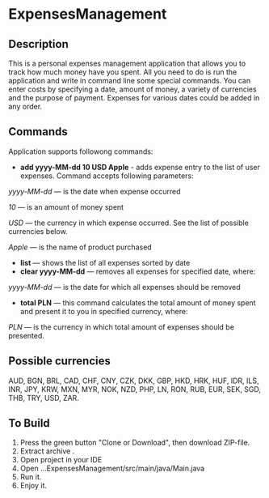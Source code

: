 # ExpensesManagement


## Description
This is a personal expenses management application that allows you to track how much money have you spent.
All you need to do is run the application and write in command line some special commands. 
You can enter costs by specifying a date, amount of money, a variety of currencies and the purpose of payment.
Expenses for various dates could be added in any order. 

## Commands
Application supports followong commands:
* **add yyyy-MM-dd 10 USD Apple** - adds expense entry to the list of user expenses. Command accepts following parameters:

*yyyy-MM-dd*  — is the date when expense occurred

*10* — is an amount of money spent

*USD* — the currency in which expense occurred. See the list of possible currencies below.

*Apple* — is the name of product purchased

* **list** — shows the list of all expenses sorted by date
 * **clear yyyy-MM-dd** — removes all expenses for specified date,
where:

*yyyy-MM-dd* — is the date for which all expenses should be removed

* **total PLN** — this command calculates the total amount of money spent and present it to you in specified currency, 
where:

*PLN* — is the currency in which total amount of expenses should be presented.

## Possible currencies

AUD, BGN, BRL, CAD, CHF, CNY, CZK, DKK, GBP, HKD, HRK, HUF, IDR, ILS, INR, JPY, KRW, MXN, MYR, NOK, NZD, PHP, LN, RON, RUB, EUR, SEK, SGD, THB, TRY, USD, ZAR.



## To Build 

1. Press the green button "Clone or Download", then download ZIP-file. 
2. Extract archive .
3. Open project in your IDE
4. Open ...ExpensesManagement/src/main/java/Main.java
5. Run it.
6. Enjoy it.
